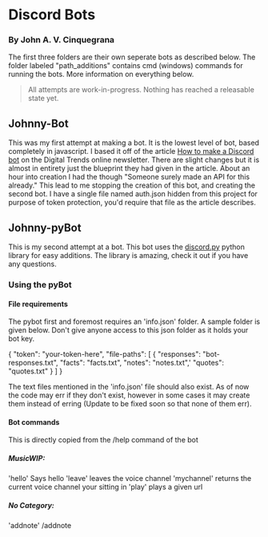 # Discord Bots
### By John A. V. Cinquegrana
The first three folders are their own seperate bots as described below. The folder labeled "path_additions" contains cmd (windows) commands for running the bots. More information on everything below.
> All attempts are work-in-progress.
Nothing has reached a releasable state yet.
## Johnny-Bot
This was my first attempt at making a bot. It is the lowest level of bot, based completely in javascript. I based it off of the article [How to make a Discord bot](https://www.digitaltrends.com/gaming/how-to-make-a-discord-bot/) on the Digital Trends online newsletter. There are slight changes but it is almost in entirety just the blueprint they had given in the article.
About an hour into creation I had the though "Someone surely made an API for this already." This lead to me stopping the creation of this bot, and creating the second bot. I have a single file named auth.json hidden from this project for purpose of token protection, you'd require that file as the article describes.
## Johnny-pyBot
This is my second attempt at a bot. This bot uses the [discord.py](https://discordpy.readthedocs.io/en/latest/index.html) python library for easy additions. The library is amazing, check it out if you have any questions. 
### Using the pyBot
#### File requirements
The pybot first and foremost requires an 'info.json' folder. A sample folder is given below. Don't give anyone access to this json folder as it holds your bot key.

{
    "token": "your-token-here",
    "file-paths": [
        {
        "responses": "bot-responses.txt",
        "facts": "facts.txt",
        "notes": "notes.txt",'
        "quotes": "quotes.txt"
        }
    ]
}

The text files mentioned in the 'info.json' file should also exist. As of now the code may err if they don't exist, however in some cases it may create them instead of erring (Update to be fixed soon so that none of them err).
#### Bot commands
This is directly copied from the /help command of the bot
##### MusicWIP:
  'hello'      Says hello
  'leave'      leaves the voice channel
  'mychannel'  returns the current voice channel your sitting in
  'play'       plays a given url
##### ​No Category:
  'addnote'    /addnote <title> <note>. Adds a certain note into the dictionary.
  'addquote'   Adds a quote to the collection of the bot, stored in a text file
  'getfact'    Gets a random fact from the bots stored collection
  'getnote'    Returns the note from the dictionary indicated by title
  'getquote'   Gets a random quote from the bots stored collection
  'help'       Shows this message
  'removenote' Removes the note given by the specific title
  'roll'       Gives a random number between 1 and the inputed number
  'speak'      Makes the bot say a random thing
## TABot
Outside of discord I'm currently a Teacher's Assistant at Stevens Institute of Technology. Due to the coronovirus all classes went online. This bot was created with the purpose of managing students in and out of a voice channel, with a residing TA or professor, with organization and efficiency. The bot is no where near finished, it's barely even started.
I hope to add the functionality of queing students for a spot in the TA's voice chat, moving students in and out, and providing a proper suite of commands for organization of these effects.
Currently, the bot does basically nothing.
## Path_additions
In order for any of these cmd files to work you need to add them to your PATH variable. Honestly they're all very simple, I'm just lazy and don't like typing out long commands more than a few times.
'run_bot' this .cmd file just runs the bot in it's own cmd window. Close the window (or ctrl+c the process) to stop the bot from running.
If you're having issues knowing when the bot is running or not, and you're on windows, run the command 'tasklist | findstr "python.exe"'. If you see a process named "python.exe" running, it is most likely your bot. It might be any other python process however, and I don't know how to tell what python file the process is running.
